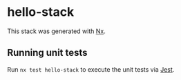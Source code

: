 # hello-stack

This stack was generated with [Nx](https://nx.dev).

## Running unit tests

Run `nx test hello-stack` to execute the unit tests via [Jest](https://jestjs.io).
